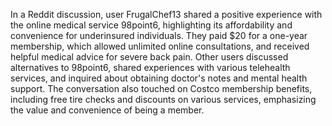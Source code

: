 In a Reddit discussion, user FrugalChef13 shared a positive experience with the online medical service 98point6, highlighting its affordability and convenience for underinsured individuals. They paid $20 for a one-year membership, which allowed unlimited online consultations, and received helpful medical advice for severe back pain. Other users discussed alternatives to 98point6, shared experiences with various telehealth services, and inquired about obtaining doctor's notes and mental health support. The conversation also touched on Costco membership benefits, including free tire checks and discounts on various services, emphasizing the value and convenience of being a member.